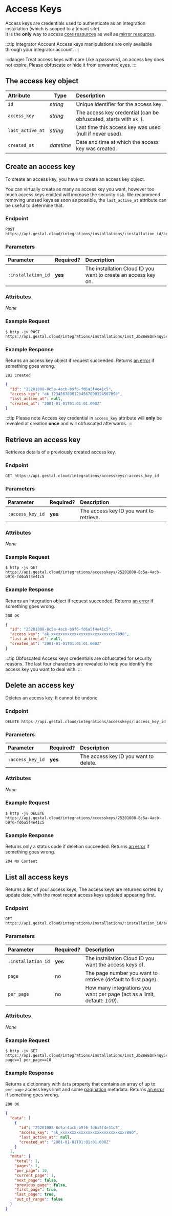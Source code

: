# Access Keys

Access keys are credentials used to authenticate as an integration installation (which is scoped to a tenant site).<br/>
It is the __only__ way to access [core resources](/api/core/introduction.html) as well as [mirror resources](api/mirror/introduction.html).

:::tip Integrator Account
  Access keys manipulations are only available through your integrator account.
:::

:::danger Treat access keys with care
Like a password, an access key does not expire. Please obfuscate or hide it from unwanted eyes.
:::

## The access key object

| Attribute | Type | Description |
| :-- | -- | :-- |
| `id` | _string_ | Unique identifier for the access key. |
| `access_key` | _string_ | The access key credential (can be obfuscated, starts with `ak_`). |
| `last_active_at` | _string_ | Last time this access key was used (null if never used). |
| `created_at` | _datetime_ | Date and time at which the access key was created. |

## Create an access key

To create an access key, you have to create an access key object.

You can virtually create as many as access key you want, however too much access keys emitted will increase the security risk.
We recommend removing unused keys as soon as possible, the `last_active_at` attribute can be useful to determine that.

### Endpoint

```
POST https://api.gestal.cloud/integrations/installations/:installation_id/accesskeys
```

### Parameters

| Parameter | Required? | Description |
| :-- | :-- | :-- |
| `:installation_id` | __yes__ | The installation Cloud ID you want to create an access key on. |

### Attributes

_None_

### Example Request

```
$ http -jv POST https://api.gestal.cloud/integrations/installations/inst_JbB8eEQnk4qy5vp2LN6BzTjpIAR4BJwD/accesskeys
```

### Example Response

Returns an access key object if request succeeded. Returns [an error](/api/getting-started.html#errors) if something goes wrong.

```
201 Created
```

```json
{
  "id": "25201008-8c5a-4acb-b9f6-fd6a5f4e41c5",
  "access_key": "ak_12345678901234567890124567890",
  "last_active_at": null,
  "created_at": "2001-01-01T01:01:01.000Z"
}
```

:::tip Please note
Access key credential in `access_key` attribute will __only__ be revealed at creation __once__ and will obfuscated afterwards.
:::

## Retrieve an access key

Retrieves details of a previously created access key.

### Endpoint

```
GET https://api.gestal.cloud/integrations/accesskeys/:access_key_id
```

### Parameters

| Parameter | Required? | Description |
| :-- | :-- | :-- |
| `:access_key_id` | __yes__ | The access key ID you want to retrieve. |

### Attributes

_None_

### Example Request

```
$ http -jv GET https://api.gestal.cloud/integrations/accesskeys/25201008-8c5a-4acb-b9f6-fd6a5f4e41c5
```

### Example Response

Returns an integration object if request succeeded. Returns [an error](/api/getting-started.html#errors) if something goes wrong.

```
200 OK
```

```json
{
  "id": "25201008-8c5a-4acb-b9f6-fd6a5f4e41c5",
  "access_key": "ak_xxxxxxxxxxxxxxxxxxxxxxxxxxxx7890",
  "last_active_at": null,
  "created_at": "2001-01-01T01:01:01.000Z"
}
```

:::tip Obfuscated
Access keys credentials are obfuscated for security reasons. The last four characters are revealed to help you identify the access key you want to deal with.
:::

## Delete an access key

Deletes an access key. It cannot be undone.

### Endpoint

```
DELETE https://api.gestal.cloud/integrations/accesskeys/:access_key_id
```

### Parameters

| Parameter | Required? | Description |
| :-- | :-- | :-- |
| `:access_key_id` | __yes__ | The access key ID you want to delete. |

### Attributes

_None_

### Example Request

```
$ http -jv DELETE https://api.gestal.cloud/integrations/accesskeys/25201008-8c5a-4acb-b9f6-fd6a5f4e41c5
```

### Example Response

Returns only a status code if deletion succeeded. Returns [an error](/api/getting-started.html#errors) if something goes wrong.

```
204 No Content
```

## List all access keys

Returns a list of your access keys, The access keys are returned sorted by update date, with the most recent access keys updated appearing first.

### Endpoint

```
GET https://api.gestal.cloud/integrations/installations/:installation_id/accesskeys
```

### Parameters

| Parameter | Required? | Description |
| :-- | :-- | :-- |
| `:installation_id` | __yes__ | The installation Cloud ID you want the access keys of. |
| `page` | no | The page number you want to retrieve (default to first page). |
| `per_page` | no | How many integrations you want per page (act as a limit, default: _100_). |

### Attributes

_None_

### Example Request

```
$ http -jv GET https://api.gestal.cloud/integrations/installations/inst_JbB8eEQnk4qy5vp2LN6BzTjpIAR4BJwD/accesskeys page==1 per_page==10
```

### Example Response

Returns a dictionnary with `data` property that contains an array of up to `per_page` access keys limit and some [pagination](/api/getting-started.html#pagination) metadata.
Returns [an error](/api/getting-started.html#errors) if something goes wrong.

```
200 OK
```

```json
{
  "data": [
    {
      "id": "25201008-8c5a-4acb-b9f6-fd6a5f4e41c5",
      "access_key": "ak_xxxxxxxxxxxxxxxxxxxxxxxxxxxx7890",
      "last_active_at": null,
      "created_at": "2001-01-01T01:01:01.000Z"
    }
  ],
  "meta": {
    "total": 1,
    "pages": 1,
    "per_page": 10,
    "current_page": 1,
    "next_page": false,
    "previous_page": false,
    "first_page": true,
    "last_page": true,
    "out_of_range": false
  }
}
```
